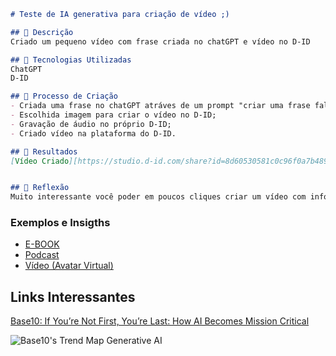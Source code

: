 ```markdown
# Teste de IA generativa para criação de vídeo ;)

## 📒 Descrição
Criado um pequeno vídeo com frase criada no chatGPT e vídeo no D-ID

## 🤖 Tecnologias Utilizadas
ChatGPT
D-ID

## 🧐 Processo de Criação
- Criada uma frase no chatGPT atráves de um prompt "criar uma frase falando sobre IA generativas";
- Escolhida imagem para criar o vídeo no D-ID;
- Gravação de áudio no próprio D-ID;
- Criado vídeo na plataforma do D-ID.

## 🚀 Resultados
[Vídeo Criado][https://studio.d-id.com/share?id=8d60530581c0c96f0a7b4893f4819d89&utm_source=copy]


## 💭 Reflexão 
Muito interessante você poder em poucos cliques criar um vídeo com informações tão relevantes.
```

### Exemplos e Insigths

- [E-BOOK](/exemplos/E-BOOK.md)
- [Podcast](/exemplos/PODCAST.md)
- [Vídeo (Avatar Virtual)](/exemplos/VIDEO.md)

## Links Interessantes

[Base10: If You’re Not First, You’re Last: How AI Becomes Mission Critical](https://base10.vc/post/generative-ai-mission-critical/)

![Base10's Trend Map Generative AI](https://github.com/digitalinnovationone/lab-natty-or-not/assets/730492/f4df26e8-f8f7-4419-8252-c69d73ea930c)
